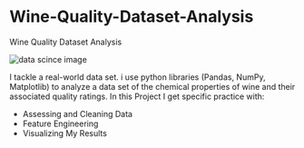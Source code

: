 # Wine-Quality-Dataset-Analysis
Wine Quality Dataset Analysis
<p><img src="https://i.imgur.com/ia18rRk.png" alt="data scince image"></p>
I tackle a real-world data set. i use python libraries (Pandas, NumPy, Matplotlib) to analyze a data set of the chemical properties of wine and their associated quality ratings. In this Project I get specific practice with:

* Assessing and Cleaning Data
* Feature Engineering
* Visualizing My Results
